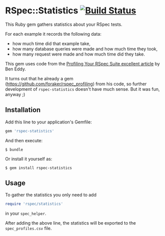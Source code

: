 # RSpec::Statistics [![Build Status](https://travis-ci.org/piotr-szachewicz/rspec-statistics.svg?branch=master)](https://travis-ci.org/piotr-szachewicz/rspec-statistics)

This Ruby gem gathers statistics about your RSpec tests.

For each example it records the following data:
 * how much time did that example take,
 * how many database queries were made and how much time they took,
 * how many request were made and how much time did they take.

This gem uses code from the [Profiling Your RSpec
Suite excellent article](http://www.foraker.com/profiling-your-rspec-suite/) by Ben Eddy.

It turns out that he already a gem (https://github.com/foraker/rspec_profiling) from his code,
so further development of `rspec-statistics` doesn't have much sense. But it was fun, anyway ;)

## Installation

Add this line to your application's Gemfile:

```ruby
gem 'rspec-statistics'
```

And then execute:

    $ bundle

Or install it yourself as:

    $ gem install rspec-statistics

## Usage

To gather the statistics you only need to add

```ruby
require 'rspec/statistics'
```

in your `spec_helper`.

After adding the above line, the statistics will be exported to the
`spec_profiles.csv` file.


